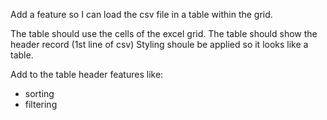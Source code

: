 Add a feature so I can load the csv file in a table within the grid.

The table should use the cells of the excel grid.
The table should show the header record (1st line of csv)
Styling shoule be applied so it looks like a table.


Add to the table header features like:
- sorting
- filtering